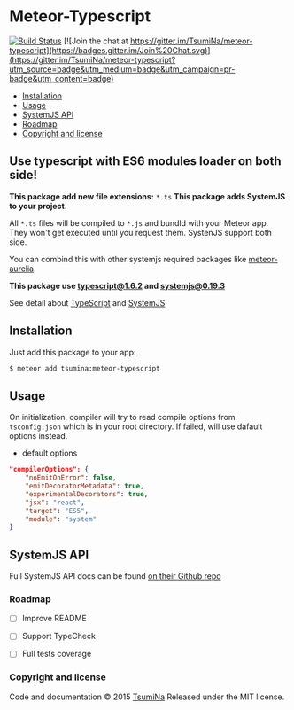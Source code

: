 # Meteor-Typescript

[![Build Status](https://travis-ci.org/TsumiNa/meteor-typescript.svg)](https://travis-ci.org/TsumiNa/meteor-typescript)  [![Join the chat at https://gitter.im/TsumiNa/meteor-typescript](https://badges.gitter.im/Join%20Chat.svg)](https://gitter.im/TsumiNa/meteor-typescript?utm_source=badge&utm_medium=badge&utm_campaign=pr-badge&utm_content=badge)

- [Installation](#installation)
- [Usage](#usage)
- [SystemJS API](#systemjs-api)
- [Roadmap](#roadmap)
- [Copyright and license](#copyright-and-license)

## Use typescript with ES6 modules loader on both side!

**This package add new file extensions:** `*.ts`
**This package adds SystemJS to your project.**

All `*.ts` files will be compiled to `*.js` and bundld with your Meteor app. They won't get executed until you request them. SystenJS support both side.

You can combind this with other systemjs required packages like [meteor-aurelia](https://github.com/TsumiNa/meteor-aurelia).

**This package use [typescript@1.6.2](https://github.com/Microsoft/TypeScript/releases/tag/v1.6.2) and [systemjs@0.19.3](https://github.com/systemjs/systemjs/releases/tag/0.19.3)**

See detail about [TypeScript](https://github.com/Microsoft/TypeScript) and [SystemJS](https://github.com/systemjs/systemjs)


## Installation

Just add this package to your app:
```bash
$ meteor add tsumina:meteor-typescript
```

## Usage

On initialization, compiler will try to read compile options from `tsconfig.json` which is in your root directory. If failed, will use dafault options instead.
- default options
```json
"compilerOptions": {
    "noEmitOnError": false,
    "emitDecoratorMetadata": true,
    "experimentalDecorators": true,
    "jsx": "react",
    "target": "ES5",
    "module": "system"
}
```


## SystemJS API

Full SystemJS API docs can be found [on their Github repo](https://github.com/systemjs/systemjs/blob/master/docs/system-api.md)


### Roadmap

- [ ] Improve README
- [ ] Support TypeCheck 
- [ ] Full tests coverage


### Copyright and license

Code and documentation &copy; 2015 [TsumiNa](https://github.com/TsumiNa)
Released under the MIT license. 
